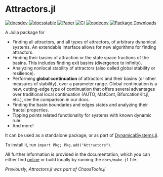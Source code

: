 # Attractors.jl

[![docsdev](https://img.shields.io/badge/docs-dev-lightblue.svg)](https://juliadynamics.github.io/DynamicalSystemsDocs.jl/attractors/dev/)
[![docsstable](https://img.shields.io/badge/docs-stable-blue.svg)](https://juliadynamics.github.io/DynamicalSystemsDocs.jl/attractors/stable/)
[![Paper](https://img.shields.io/badge/Cite-DOI:10.1063/5.0159675-purple)](https://arxiv.org/abs/2304.12786)
[![CI](https://github.com/JuliaDynamics/Attractors.jl/workflows/CI/badge.svg)](https://github.com/JuliaDynamics/Attractors.jl/actions?query=workflow%3ACI)
[![codecov](https://codecov.io/gh/JuliaDynamics/Attractors.jl/branch/main/graph/badge.svg)](https://codecov.io/gh/JuliaDynamics/Attractors.jl)
[![Package Downloads](https://img.shields.io/badge/dynamic/json?url=http%3A%2F%2Fjuliapkgstats.com%2Fapi%2Fv1%2Ftotal_downloads%2FAttractors&query=total_requests&label=Downloads)](http://juliapkgstats.com/pkg/Attractors)

A Julia package for

- Finding all attractors, and all types of attractors, of arbitrary dynamical systems. An extendable interface allows for new algorithms for finding attractors.
- Finding their basins of attraction or the state space fractions of the basins.
  This includes finding exit basins (divergence to infinity).
- Analyzing nonlocal stability of attractors (also called global stability or  resilience).
- Performing **global continuation** of attractors and their basins (or other measures of stability), over a parameter range. Global continuation is a new, cutting-edge type of continuation that offers several advantages over traditional local continuation (AUTO, MatCont, BifurcationKit.jl, etc.), see the comparison in our docs.
- Finding the basin boundaries and edges states and analyzing their fractal properties.
- Tipping points related functionality for systems with known dynamic rule.
- And more!

It can be used as a standalone package, or as part of
[DynamicalSystems.jl](https://juliadynamics.github.io/DynamicalSystemsDocs.jl/dynamicalsystems/stable/).

To install it, run `import Pkg; Pkg.add("Attractors")`.

All further information is provided in the documentation, which you can either find [online](https://juliadynamics.github.io/DynamicalSystemsDocs.jl/attractors/stable/) or build locally by running the `docs/make.jl` file.

_Previously, Attractors.jl was part of ChaosTools.jl_